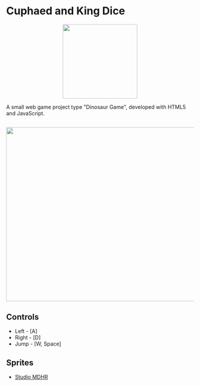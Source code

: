 # Cuphaed and King Dice
<p align="center">
    <img width="200" height="200" src="https://i.imgur.com/ihPh85V.png">
</p>
A small web game project type "Dinosaur Game", developed with HTML5 and JavaScript.

## 
<p align="center">
    <img width="800" height="468" src="./demo.gif">
</p>

## Controls
* Left - [A]
* Right - [D]
* Jump - [W, Space]

## Sprites
* [Studio MDHR](http://studiomdhr.com/)

